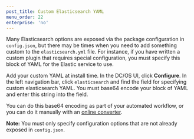 ```yaml
---
post_title: Custom Elasticsearch YAML
menu_order: 22
enterprise: 'no'
---
```


<!-- This source repo for this topic is https://github.com/mesosphere/dcos-commons -->


Many Elasticsearch options are exposed via the package configuration in `config.json`, but there may be times when you need to add something custom to the `elasticsearch.yml` file. For instance, if you have written a custom plugin that requires special configuration, you must specify this block of YAML for the Elastic service to use.

Add your custom YAML at install time. In the DC/OS UI, click **Configure**. In the left navigation bar, click `elasticsearch` and find the field for specifying custom elasticsearch YAML. You must base64 encode your block of YAML and enter this string into the field.

You can do this base64 encoding as part of your automated workflow, or you can do it manually with an [online converter](https://www.base64encode.org). 

**Note:** You must only specify configuration options that are not already exposed in `config.json`.
